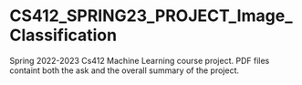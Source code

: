 # CS412_SPRING23_PROJECT_Image_Classification

Spring 2022-2023 Cs412 Machine Learning course project. 
PDF files containt both the ask and the overall summary of the project. 
